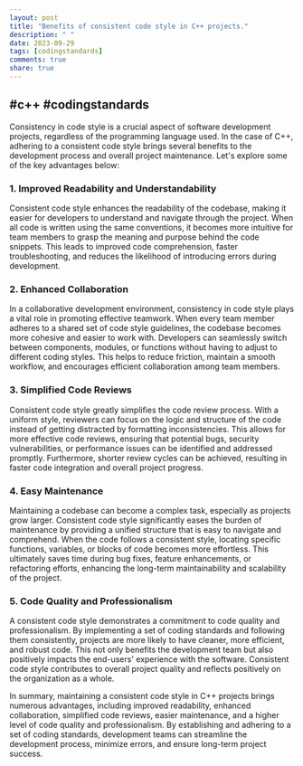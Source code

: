 ```yaml
---
layout: post
title: "Benefits of consistent code style in C++ projects."
description: " "
date: 2023-09-29
tags: [codingstandards]
comments: true
share: true
---
```

## #c++ #codingstandards

Consistency in code style is a crucial aspect of software development projects, regardless of the programming language used. In the case of C++, adhering to a consistent code style brings several benefits to the development process and overall project maintenance. Let's explore some of the key advantages below:

### 1. Improved Readability and Understandability

Consistent code style enhances the readability of the codebase, making it easier for developers to understand and navigate through the project. When all code is written using the same conventions, it becomes more intuitive for team members to grasp the meaning and purpose behind the code snippets. This leads to improved code comprehension, faster troubleshooting, and reduces the likelihood of introducing errors during development.

### 2. Enhanced Collaboration

In a collaborative development environment, consistency in code style plays a vital role in promoting effective teamwork. When every team member adheres to a shared set of code style guidelines, the codebase becomes more cohesive and easier to work with. Developers can seamlessly switch between components, modules, or functions without having to adjust to different coding styles. This helps to reduce friction, maintain a smooth workflow, and encourages efficient collaboration among team members.

### 3. Simplified Code Reviews

Consistent code style greatly simplifies the code review process. With a uniform style, reviewers can focus on the logic and structure of the code instead of getting distracted by formatting inconsistencies. This allows for more effective code reviews, ensuring that potential bugs, security vulnerabilities, or performance issues can be identified and addressed promptly. Furthermore, shorter review cycles can be achieved, resulting in faster code integration and overall project progress.

### 4. Easy Maintenance

Maintaining a codebase can become a complex task, especially as projects grow larger. Consistent code style significantly eases the burden of maintenance by providing a unified structure that is easy to navigate and comprehend. When the code follows a consistent style, locating specific functions, variables, or blocks of code becomes more effortless. This ultimately saves time during bug fixes, feature enhancements, or refactoring efforts, enhancing the long-term maintainability and scalability of the project.

### 5. Code Quality and Professionalism

A consistent code style demonstrates a commitment to code quality and professionalism. By implementing a set of coding standards and following them consistently, projects are more likely to have cleaner, more efficient, and robust code. This not only benefits the development team but also positively impacts the end-users' experience with the software. Consistent code style contributes to overall project quality and reflects positively on the organization as a whole.

In summary, maintaining a consistent code style in C++ projects brings numerous advantages, including improved readability, enhanced collaboration, simplified code reviews, easier maintenance, and a higher level of code quality and professionalism. By establishing and adhering to a set of coding standards, development teams can streamline the development process, minimize errors, and ensure long-term project success.